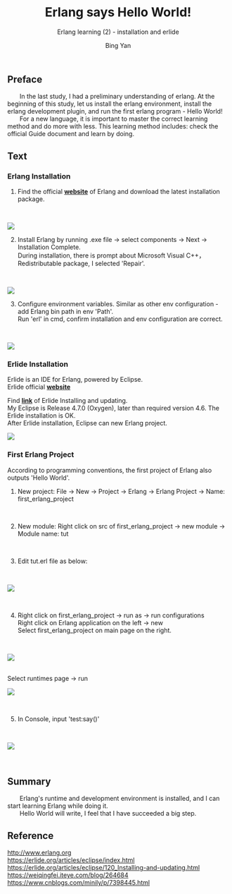 ﻿---
layout: post
title: " Erlang says Hello World!"
subtitle: "Erlang learning (2) - installation and erlide"
author: "Bing Yan"
header-img: "img/erlang-2/post-bg-java.jpg"
header-mask: 0.2
catalog: true
tags:
  - Erlang
  - Installation
  - Erlide
  - Learning
---

## Preface

&ensp;&ensp;&ensp;&ensp;In the last study, I had a preliminary understanding of erlang. At the beginning of this study, let us install the erlang environment, install the erlang development plugin, and run the first erlang program - Hello World!<br/>
&ensp;&ensp;&ensp;&ensp;For a new language, it is important to master the correct learning method and do more with less. This learning method includes: check the official Guide document and learn by doing.

## Text

### Erlang Installation

1. Find the official **[website](http://www.erlang.org/downloads)** of Erlang and download the latest installation package.
<br/>

![](/img/erlang-2/download-1.png)

2. Install Erlang by running .exe file -> select components -> Next -> Installation Complete.<br/>
During installation, there is prompt about Microsoft Visual C++，Redistributable package, I selected 'Repair'.<br/>
<br/>

![](/img/erlang-2/env-1.png)

3. Configure environment variables. Similar as other env configuration - add Erlang bin path in env 'Path'.<br/>
Run 'erl' in cmd, confirm installation and env configuration are correct.<br/>
<br/>

![](/img/erlang-2/erl-version.png)


### Erlide Installation

Erlide is an IDE for Erlang, powered by Eclipse.<br/>
Erlide official **[website](https://erlide.org/)** <br/>

Find **[link](https://erlide.org/articles/eclipse/120_Installing-and-updating.html)** of Erlide Installing and updating.<br/>
My Eclipse is Release 4.7.0 (Oxygen), later than required version 4.6. The Erlide installation is OK.<br/>
After Erlide installation, Eclipse can new Erlang project.
<br/>

![](/img/erlang-2/erlide.png)


### First Erlang Project 

According to programming conventions, the first project of Erlang also outputs 'Hello World'. <br/>

1. New project: File -> New -> Project -> Erlang -> Erlang Project -> Name: first_erlang_project
<br/>

2. New module: Right click on src of first_erlang_project -> new module -> Module name: tut
<br/>

3. Edit tut.erl file as below:
<br/>

![](/img/erlang-2/tut.png)

<br/>

4. Right click on first_erlang_project -> run as -> run configurations <br/>
Right click on Erlang application on the left -> new <br/>
Select first_erlang_project on main page on the right. <br/>
<br/>

![](/img/erlang-2/run-as-2.png)

<br/>
 Select runtimes page -> run
<br/>

![](/img/erlang-2/run-as-1.png)

<br/>

5. In Console, input 'test:say()'
<br/>

![](/img/erlang-2/result.png)

<br/>


## Summary

&ensp;&ensp;&ensp;&ensp;Erlang's runtime and development environment is installed, and I can start learning Erlang while doing it. <br/>
&ensp;&ensp;&ensp;&ensp;Hello World will write, I feel that I have succeeded a big step.


## Reference
http://www.erlang.org <br/>
https://erlide.org/articles/eclipse/index.html <br/>
https://erlide.org/articles/eclipse/120_Installing-and-updating.html <br/>
https://weiqingfei.iteye.com/blog/264684 <br/>
https://www.cnblogs.com/minily/p/7398445.html <br/>